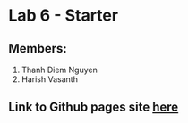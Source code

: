 # Lab 6 - Starter

## Members:
1. Thanh Diem Nguyen 
2. Harish Vasanth

## Link to Github pages site [here]()